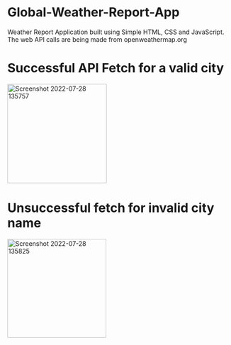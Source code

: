 # Global-Weather-Report-App
Weather Report Application built using Simple HTML, CSS and JavaScript. The web API calls are being made from openweathermap.org

# Successful API Fetch for a valid city
<img width="224" alt="Screenshot 2022-07-28 135757" src="https://user-images.githubusercontent.com/90322519/181459507-de222a5d-7c55-4f4a-8de7-e08c7b5f91e3.png">

# Unsuccessful fetch for invalid city name
<img width="223" alt="Screenshot 2022-07-28 135825" src="https://user-images.githubusercontent.com/90322519/181459567-58bc8fb0-7cd3-47ba-8b48-2c9bf78b7e7f.png">


